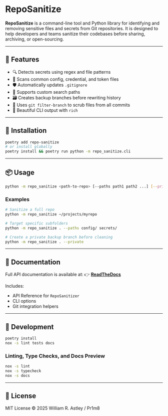 # RepoSanitize

**RepoSanitize** is a command-line tool and Python library for identifying and removing sensitive files and secrets from Git repositories. It is designed to help developers and teams sanitize their codebases before sharing, archiving, or open-sourcing.

---

## 🚀 Features

- 🔍 Detects secrets using regex and file patterns
- 🧠 Scans common config, credential, and token files
- 🛡️ Automatically updates `.gitignore`
- 🧬 Supports custom search paths
- 🗃️ Creates backup branches before rewriting history
- 🧹 Uses `git filter-branch` to scrub files from all commits
- 🎨 Beautiful CLI output with `rich`

---

## 🧰 Installation

```bash
poetry add repo-sanitize
# or install globally
poetry install && poetry run python -m repo_sanitize.cli
```

---

## 📦 Usage

```bash
python -m repo_sanitize <path-to-repo> [--paths path1 path2 ...] [--private] [--verbose]
```

### Examples

```bash
# Sanitize a full repo
python -m repo_sanitize ~/projects/myrepo

# Target specific subfolders
python -m repo_sanitize . --paths config/ secrets/

# Create a private backup branch before cleaning
python -m repo_sanitize . --private
```

---

## 📄 Documentation

Full API documentation is available at:
👉 **[ReadTheDocs](https://repo-sanitize.readthedocs.io/)**

Includes:
- API Reference for `RepoSanitizer`
- CLI options
- Git integration helpers

---

## 🧪 Development

```bash
poetry install
nox -s lint tests docs
```

### Linting, Type Checks, and Docs Preview
```bash
nox -s lint
nox -s typecheck
nox -s docs
```

---

## 📘 License

MIT License © 2025 William R. Astley / Pr1m8
